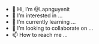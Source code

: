 - 👋 Hi, I’m @Lapnguyenit
- 👀 I’m interested in ...
- 🌱 I’m currently learning ...
- 💞️ I’m looking to collaborate on ...
- 📫 How to reach me ...

<!---
Lapnguyenit/Lapnguyenit is a ✨ special ✨ repository because its `README.md` (this file) appears on your GitHub profile.
You can click the Preview link to take a look at your changes.
--->
